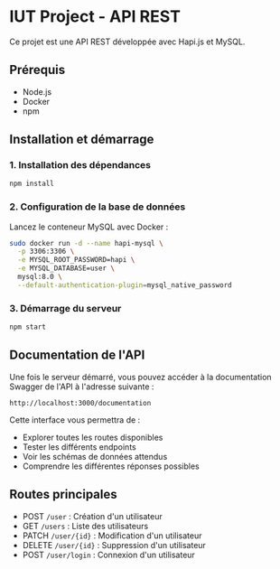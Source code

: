 # IUT Project - API REST

Ce projet est une API REST développée avec Hapi.js et MySQL.

## Prérequis

- Node.js
- Docker
- npm

## Installation et démarrage

### 1. Installation des dépendances

```bash
npm install
```

### 2. Configuration de la base de données

Lancez le conteneur MySQL avec Docker :

```bash
sudo docker run -d --name hapi-mysql \
  -p 3306:3306 \
  -e MYSQL_ROOT_PASSWORD=hapi \
  -e MYSQL_DATABASE=user \
  mysql:8.0 \
  --default-authentication-plugin=mysql_native_password
```

### 3. Démarrage du serveur

```bash
npm start
```

## Documentation de l'API

Une fois le serveur démarré, vous pouvez accéder à la documentation Swagger de l'API à l'adresse suivante :

```
http://localhost:3000/documentation
```

Cette interface vous permettra de :
- Explorer toutes les routes disponibles
- Tester les différents endpoints
- Voir les schémas de données attendus
- Comprendre les différentes réponses possibles

## Routes principales

- POST `/user` : Création d'un utilisateur
- GET `/users` : Liste des utilisateurs 
- PATCH `/user/{id}` : Modification d'un utilisateur 
- DELETE `/user/{id}` : Suppression d'un utilisateur 
- POST `/user/login` : Connexion d'un utilisateur
